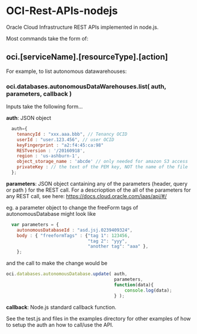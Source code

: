 # OCI-Rest-APIs-nodejs

Oracle Cloud Infrastructure REST APIs implemented in node.js.  

Most commands take the form of:

## oci.[serviceName].[resourceType].[action]

For example, to list autonomous datawarehouses:

### oci.databases.autonomousDataWarehouses.list( auth, parameters, callback )

Inputs take the following form...

**auth**: JSON object

```javascript
  auth={
    tenancyId : "xxx.aaa.bbb", // Tenancy OCID
    userId : "user.123.456", // user OCID
    keyFingerprint : "a2:f4:45:ca:98"
    RESTversion : '/20160918',
    region : 'us-ashburn-1',
    object_storage_name : 'abcde' // only needed for amazon S3 access
    privateKey : // the text of the PEM key, NOT the name of the file
  };
```

**parameters**:
  JSON object cantaining any of the parameters (header, query or path ) for the REST call.  For a descrioption of the all of the parameters for any REST call, see here:  <https://docs.cloud.oracle.com/iaas/api/#/>

  eg.  a parameter object to change the freeForm tags of autonomousDatabase might look like

```javascript
  var parameters = {
    autonomousDatabaseId : "asd.jsj.0239409324",
    body : { "freeformTags" : {"tag 1": 123456,
                               "tag 2": "yyy",
                               "another tag": "aaa" },
    };
```

and the call to make the change would be

```javascript
oci.databases.autonomousDatabase.update( auth,
                                         parameters,
                                         function(data){
                                             console.log(data);
                                         } );
```

**callback**:
  Node.js standard callback function.

See the test.js and files in the examples directory for other examples of how to setup the auth an how to call/use the API.